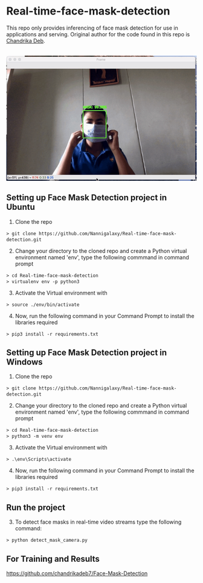 # Real-time-face-mask-detection
This repo only provides inferencing of face mask detection for use in applications and serving. Original author for the code found in this repo is [Chandrika Deb](https://github.com/chandrikadeb7/Face-Mask-Detection).  
  
&nbsp;&nbsp;&nbsp;&nbsp;&nbsp;&nbsp;&nbsp;&nbsp;&nbsp;&nbsp;&nbsp;&nbsp;&nbsp;&nbsp;&nbsp;&nbsp;&nbsp;&nbsp;&nbsp;&nbsp;&nbsp;&nbsp;&nbsp;&nbsp;&nbsp;&nbsp;&nbsp;&nbsp;&nbsp;&nbsp;&nbsp;&nbsp;&nbsp;&nbsp;&nbsp;&nbsp;&nbsp;&nbsp;&nbsp;&nbsp;&nbsp;&nbsp;&nbsp;
![Live Demo](https://github.com/Nannigalaxy/Real-time-face-mask-detection/blob/main/output/Demo.gif)

## Setting up Face Mask Detection project in Ubuntu  

1. Clone the repo
```
> git clone https://github.com/Nannigalaxy/Real-time-face-mask-detection.git
```

2. Change your directory to the cloned repo and create a Python virtual environment named 'env', type the following commmand in command prompt
```
> cd Real-time-face-mask-detection 
> virtualenv env -p python3
```

3. Activate the Virtual environment with
```
> source ./env/bin/activate
```

4. Now, run the following command in your Command Prompt to install the libraries required
```
> pip3 install -r requirements.txt
```

## Setting up Face Mask Detection project in Windows  

1. Clone the repo
```
> git clone https://github.com/Nannigalaxy/Real-time-face-mask-detection.git
```

2. Change your directory to the cloned repo and create a Python virtual environment named 'env', type the following commmand in command prompt
```
> cd Real-time-face-mask-detection 
> python3 -m venv env
```

3. Activate the Virtual environment with
```
> .\env\Scripts\activate
```

4. Now, run the following command in your Command Prompt to install the libraries required
```
> pip3 install -r requirements.txt
```

## Run the project


3. To detect face masks in real-time video streams type the following command:
```
> python detect_mask_camera.py 
```
## For Training and Results
https://github.com/chandrikadeb7/Face-Mask-Detection
